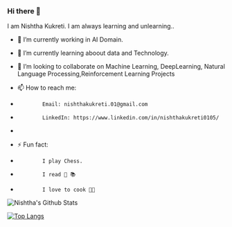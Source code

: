 ### Hi there 👋

I am Nishtha Kukreti. I am always learning and unlearning..

- 🔭 I’m currently working in AI Domain.
- 🌱 I’m currently learning aboout data and Technology.
- 👯 I’m looking to collaborate on Machine Learning, DeepLearning, Natural Language Processing,Reinforcement Learning Projects

- 📫 How to reach me:
-             Email: nishthakukreti.01@gmail.com
-             LinkedIn: https://www.linkedin.com/in/nishthakukreti0105/
-             
- ⚡ Fun fact: 
-             I play Chess.
-             I read 📖 📚
-             I love to cook 👨‍🍳

![Nishtha's Github Stats](https://github-readme-stats.vercel.app/api?username=kukretinishtha)


[![Top Langs](https://github-readme-stats.vercel.app/api/top-langs/?username=kukretinishtha&langs_count=12&layout=compact)](https://github.com/kukretinishtha/github-readme-stats)
